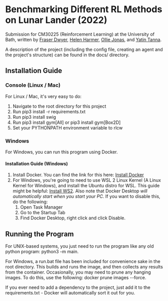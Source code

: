 # Benchmarking Different RL Methods on Lunar Lander (2022)

Submission for CM30225 (Reinforcement Learning) at the University of Bath, written by [Fraser Dwyer](https://github.com/Fraser-Dwyer), [Helen Harmer](https://github.com/helen2000), [Ollie Jonas](https://github.com/OllieJonas), and [Yatin Tanna](https://github.com/YatinTanna).

A description of the project (including the config file, creating an agent and the project's structure) can be found in the docs/ directory.

## Installation Guide

### Console (Linux / Mac)
  
For Linux / Mac, it's very easy to do:

1. Navigate to the root directory for this project
2. Run pip3 install -r requirements.txt
3. Run pip3 install swig
4. Run pip3 install gym[All] or pip3 install gym[Box2D]
5. Set your PYTHONPATH environment variable to rlcw

### Windows

For Windows, you can run this program using Docker.
  
#### Installation Guide (Windows)
  
  1. Install Docker. You can find the link for this here: [Install Docker](https://docs.docker.com/get-docker/ "Docker")
  2. For Windows, you're going to need to use WSL 2 Linux Kernel (A Linux Kernel for Windows), and install the Ubuntu distro for WSL. This guide might be helpful:  [Install WS2](https://learn.microsoft.com/en-us/windows/wsl/install-manual). Also note that Docker Desktop _will automatically start when you start your PC._ If you want to disable this, do the following:
      1. Open Task Manager
      2. Go to the Startup Tab
      3. Find Docker Desktop, right click and click Disable.

## Running the Program

For UNIX-based systems, you just need to run the program like any old python program: python3 -m main. 
  
For Windows, a run.bat file has been included for convenience sake in the root directory. This builds and runs the image, and then collects any results from the container.
Occasionally, you may need to prune any hanging images. To do this, use the following: docker prune images --force.

If you ever need to add a dependency to the project, just add it to the requirements.txt - Docker will automatically sort it out for you.
  
